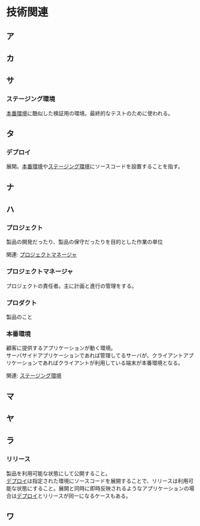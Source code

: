 # 技術関連

## ア
## カ
## サ
### ステージング環境
[本番環境](#本番環境)に酷似した検証用の環境。最終的なテストのために使われる。

## タ
### デプロイ
展開。[本番環境](#本番環境)や[ステージング環境](#ステージング環境)にソースコードを設置することを指す。

## ナ
## ハ
### プロジェクト
製品の開発だったり、製品の保守だったりを目的とした作業の単位

関連: [プロジェクトマネージャ](#プロジェクトマネージャ)

### プロジェクトマネージャ
プロジェクトの責任者。主に計画と進行の管理をする。

### プロダクト
製品のこと

### 本番環境
顧客に提供するアプリケーションが動く環境。  
サーバサイドアプリケーションであれば管理してるサーバが、クライアントアプリケーションであればクライアントが利用している端末が本番環境となる。

関連: [ステージング環境](#ステージング環境)

## マ
## ヤ
## ラ
### リリース
製品を利用可能な状態にして公開すること。  
[デプロイ](#デプロイ)は指定された環境にソースコードを展開することで、リリースは利用可能な状態にすること。展開と同時に即時反映されるようなアプリケーションの場合は[デプロイ](#デプロイ)とリリースが同一になるケースもある。

## ワ
